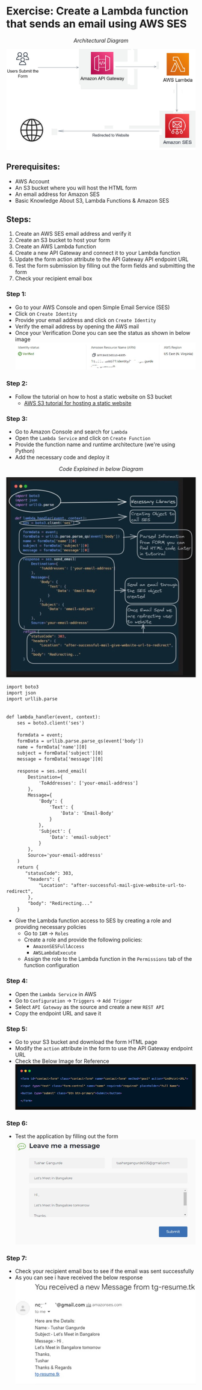 # Exercise: Create a Lambda function that sends an email using AWS SES

<p align="center">
  <em>Architectural Diagram</em>
  <br>
</p>

![Architectural Diagram](Images/1.jpg)

## Prerequisites:
- AWS Account
- An S3 bucket where you will host the HTML form
- An email address for Amazon SES
- Basic Knowledge About S3, Lambda Functions & Amazon SES

## Steps:
1. Create an AWS SES email address and verify it
2. Create an S3 bucket to host your form
3. Create an AWS Lambda function
4. Create a new API Gateway and connect it to your Lambda function
5. Update the form action attribute to the API Gateway API endpoint URL
6. Test the form submission by filling out the form fields and submitting the form
7. Check your recipient email box

### Step 1:
- Go to your AWS Console and open Simple Email Service (SES)
- Click on `Create Identity`
- Provide your email address and click on `Create Identity`
- Verify the email address by opening the AWS mail
- Once your Verification Done you can see the status as shown in below image
![Architectural Diagram](Images/2.jpg)

### Step 2:
- Follow the tutorial on how to host a static website on S3 bucket
  - [AWS S3 tutorial for hosting a static website]([https://aws.amazon.com/s3/getting-started/host-a-static-website/](https://www.linkedin.com/posts/devops-learning_resumes3cloudfrontroute53awscertificatemanager-activity-7015715474747371520-4pHv?utm_source=share&utm_medium=member_desktop))

### Step 3:
- Go to Amazon Console and search for `Lambda`
- Open the `Lambda Service` and click on `Create Function`
- Provide the function name and runtime architecture (we're using Python)
- Add the necessary code and deploy it
<p align="center">
  <em>Code Explained in below Diagram</em>
  <br>
</p>

![Architectural Diagram](Images/3.jpg)

```
import boto3
import json
import urllib.parse


def lambda_handler(event, context):
    ses = boto3.client('ses')
    
    formdata = event;
    formData = urllib.parse.parse_qs(event['body'])
    name = formData['name'][0]
    subject = formData['subject'][0]
    message = formData['message'][0]

    response = ses.send_email(
        Destination={
            'ToAddresses': ['your-email-address']
        },
        Message={
            'Body': {
                'Text': {
                    'Data': 'Email-Body'
                }
            },
            'Subject': {
                'Data': 'email-subject'
            }
        },
        Source='your-email-addresss'
    )
    return {
       "statusCode": 303,
        "headers": {
            "Location": "after-successful-mail-give-website-url-to-redirect",
        },
        "body": "Redirecting..."
    }
```
- Give the Lambda function access to SES by creating a role and providing necessary policies
  - Go to `IAM` -> `Roles`
  - Create a role and provide the following policies:
    - `AmazonSESFullAccess`
    - `AWSLambdaExecute`
  - Assign the role to the Lambda function in the `Permissions` tab of the function configuration

### Step 4:
- Open the `Lambda Service` in AWS
- Go to `Configuration` -> `Triggers` -> `Add Trigger`
- Select `API Gateway` as the source and create a new `REST API`
- Copy the endpoint URL and save it

### Step 5:
- Go to your S3 bucket and download the form HTML page
- Modify the `action` attribute in the form to use the API Gateway endpoint URL
- Check the Below Image for Reference
![Architectural Diagram](Images/5.jpg)

### Step 6:
- Test the application by filling out the form
![Architectural Diagram](Images/6.jpg)

### Step 7:
- Check your recipient email box to see if the email was sent successfully
- As you can see i have received the below response 
![Architectural Diagram](Images/7.jpg)
